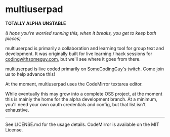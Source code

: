 # multiuserpad

**TOTALLY ALPHA UNSTABLE**

_(I hope you're worried running this, when it breaks, you get to keep both pieces)_

multiuserpad is primarily a collaboration and learning tool for group text
and development.  It was originally built for live learning / hack sessions
for [codingwithsomeguy.com](codingwithsomeguy.com), but we'll see where it
goes from there.

multiuserpad is live coded primarily on [SomeCodingGuy's twitch](twitch.tv/SomeCodingGuy).  Come join us to help advance this!

At the moment, multiuserpad uses the CodeMirror textarea editor.

While eventually this may grow into a complete OSS project, at the moment this is mainly the home for the alpha development branch. At a minimum, you'll need your own oauth credentials and config, but that list isn't exhaustive.

---

See LICENSE.md for the usage details.  CodeMirror is available on the MIT License.
